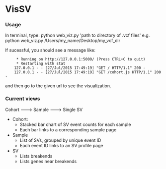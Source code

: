 # VisSV

### Usage 
In terminal, type: 
        python web_viz.py 'path to directory of .vcf files'
        e.g. python web_viz.py /Users/my_name/Desktop/my_vcf_dir

If sucessful, you should see a message like:

		 * Running on http://127.0.0.1:5000/ (Press CTRL+C to quit)
		 * Restarting with stat
		127.0.0.1 - - [27/Jul/2015 17:49:19] "GET / HTTP/1.1" 200 -
		127.0.0.1 - - [27/Jul/2015 17:49:19] "GET /cohort.js HTTP/1.1" 200 -

and then go to the given url to see the visualization.

### Current views

Cohort ---> Sample ---> Single SV

* Cohort: 
    * Stacked bar chart of SV event counts for each sample
    * Each bar links to a corresponding sample page
* Sample
    * List of SVs, grouped by unique event ID
    * Each event ID links to an SV profile page
* SV
    * Lists breakends 
    * Lists genes near breakends
    